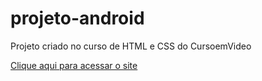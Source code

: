 # projeto-android
Projeto criado no curso de HTML e CSS do CursoemVideo

<a href="https://yagocoutto.github.io/projeto-android/index01.html">Clique aqui para acessar o site</a>
